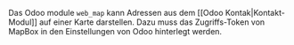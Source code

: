 Das Odoo module `web_map` kann Adressen aus dem [[Odoo Kontak|Kontakt-Modul]] auf einer Karte darstellen. Dazu muss das Zugriffs-Token von MapBox in den Einstellungen von Odoo hinterlegt werden.